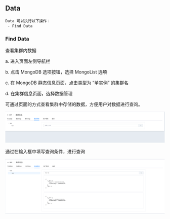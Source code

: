 ## Data

```
Data 可以执行以下操作：
 - Find Data
```

### Find Data

查看集群内数据

a. 进入页面左侧导航栏

b. 点击 MongoDB 选项按钮，选择 MongoList 选项

c. 在 MongoDB 静态信息页面，点击类型为 “单实例” 的集群名

d. 在集群信息页面，选择数据管理

可通过页面的方式查看集群中存储的数据，方便用户对数据进行查询。

![image-20220721185231141](../../../../Images/MongoDB_Standalone_Data.png)



通过在输入框中填写查询条件，进行查询

![image-20220721185709530](../../../../Images/MongoDB_Standalone_Data2.png)